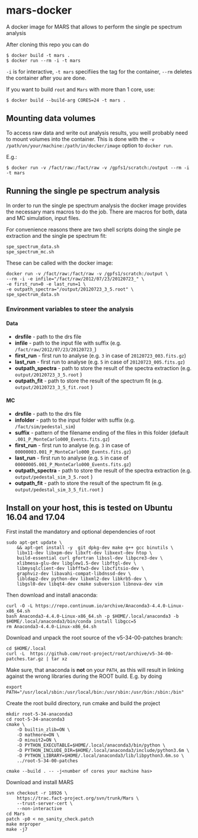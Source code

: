 # mars-docker

A docker image for MARS that allows to perform the single pe spectrum analysis

After cloning this repo you can do

```
$ docker build -t mars .
$ docker run --rm -i -t mars
```
`-i` is for interactive, `-t mars` specifiies the tag for the container, `--rm` deletes the container after you are done.

If you want to build `root` and `Mars` with more than 1 core, use:

```
$ docker build --build-arg CORES=24 -t mars .
```

## Mounting data volumes

To access raw data and write out analysis results, you weill probably need to mount volumes into the container.
This is done with the `-v /path/on/your/machine:/path/in/docker/image` option to `docker run`.

E.g.:
```
$ docker run -v /fact/raw:/fact/raw -v /gpfs1/scratch:/output --rm -i -t mars
```

## Running the single pe spectrum analysis
In order to run the single pe spectrum analysis the docker image provides the necessary mars macros to do the job. There are macros for both, data and MC simulation, input files.

For convenience reasons there are two shell scripts doing the single pe extraction and the single pe spectrum fit:

    spe_spectrum_data.sh
    spe_spectrum_mc.sh

These can be called with the docker image:

    docker run -v /fact/raw:/fact/raw -v /gpfs1/scratch:/output \
    --rm -i -e infile="/fact/raw/2012/07/23/20120723_" \
    -e first_run=0 -e last_run=1 \
    -e outpath_spectra="/output/20120723_3_5.root" \
    spe_spectrum_data.sh

### Environment variables to steer the analysis
#### Data
* **drsfile** - path to the drs file
* **infile** - path to the input file with suffix (e.g. `/fact/raw/2012/07/23/20120723_`)
* **first_run** - first run to analyse (e.g. `3` in case of `20120723_003.fits.gz`)
* **last_run** - first run to analyse (e.g. `5` in case of `20120723_005.fits.gz`)
* **outpath_spectra** - path to store the result of the spectra extraction (e.g. `output/20120723_3_5.root` )
* **outpath_fit** - path to store the result of the spectrum fit (e.g. `output/20120723_3_5_fit.root` )

#### MC
* **drsfile** - path to the drs file
* **infolder** - path to the input folder with suffix (e.g. `/fact/sim/pedestal_sim`)
* **suffix** - pattern of the filename ending of the files in this folder (default `.001_P_MonteCarlo000_Events.fits.gz`)
* **first_run** - first run to analyse (e.g. `3` in case of `00000003.001_P_MonteCarlo000_Events.fits.gz`)
* **last_run** - first run to analyse (e.g. `5` in case of `00000005.001_P_MonteCarlo000_Events.fits.gz`)
* **outpath_spectra** - path to store the result of the spectra extraction (e.g. `output/pedestal_sim_3_5.root` )
* **outpath_fit** - path to store the result of the spectrum fit (e.g. `output/pedestal_sim_3_5_fit.root` )


## Install on your host, this is tested on Ubuntu 16.04 and 17.04

First install the mandatory and optional dependencies of root

    sudo apt-get update \
        && apt-get install -y  git dpkg-dev make g++ gcc binutils \
        libx11-dev libxpm-dev libxft-dev libxext-dev htop \
        build-essential curl gfortran libssl-dev libpcre3-dev \
        xlibmesa-glu-dev libglew1.5-dev libftgl-dev \
        libmysqlclient-dev libfftw3-dev libcfitsio-dev \
        graphviz-dev libavahi-compat-libdnssd-dev \
        libldap2-dev python-dev libxml2-dev libkrb5-dev \
        libgsl0-dev libqt4-dev cmake subversion libnova-dev vim


Then download and install anaconda:

    curl -O -L https://repo.continuum.io/archive/Anaconda3-4.4.0-Linux-x86_64.sh
    bash Anaconda3-4.4.0-Linux-x86_64.sh -p $HOME/.local/anaconda3 -b
    $HOME/.local/anaconda3/bin/conda install libgcc=5
    rm Anaconda3-4.4.0-Linux-x86_64.sh


Download and unpack the root source of the v5-34-00-patches branch:

    cd $HOME/.local
    curl -L  https://github.com/root-project/root/archive/v5-34-00-patches.tar.gz | tar xz

Make sure, that anaconda is **not** on your `PATH`, as this will result in linking
against the wrong libraries during the ROOT build. E.g. by doing

    export PATH="/usr/local/sbin:/usr/local/bin:/usr/sbin:/usr/bin:/sbin:/bin"


Create the root build directory, run cmake and build the project

    mkdir root-5-34-anaconda3
    cd root-5-34-anaconda3
    cmake \
        -D builtin_zlib=ON \
        -D mathmore=ON \
        -D minuit2=ON \
        -D PYTHON_EXECUTABLE=$HOME/.local/anaconda3/bin/python \
        -D PYTHON_INCLUDE_DIR=$HOME/.local/anaconda3/include/python3.6m \
        -D PYTHON_LIBRARY=$HOME/.local/anaconda3/lib/libpython3.6m.so \
        ../root-5-34-00-patches

    cmake --build . -- -j<number of cores your machine has>


Download and install MARS

    svn checkout -r 18926 \
        https://trac.fact-project.org/svn/trunk/Mars \
        --trust-server-cert \
        --non-interactive
    cd Mars
    patch -p0 < no_sanity_check.patch
    make mrproper
    make -j7
